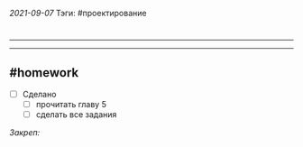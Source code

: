 *2021-09-07*
Тэги: #проектирование
# 
---



---

##    #homework 

- [ ]  Сделано
	- [ ] прочитать главу 5
	- [ ] сделать все задания

_Закреп:_
